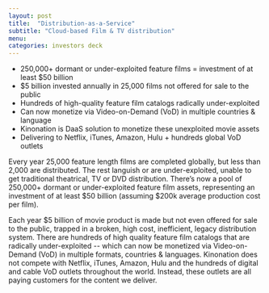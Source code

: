 ```yaml
---
layout: post
title:  "Distribution-as-a-Service"
subtitle: "Cloud-based Film & TV distribution"
menu: 
categories: investors deck
---
```

* 250,000+ dormant or under-exploited feature films  = investment of at least $50 billion
* $5 billion invested annually in 25,000 films not offered for sale to the public
* Hundreds of high-quality feature film catalogs radically under-exploited
* Can now monetize via Video-on-Demand (VoD) in multiple countries & language
* Kinonation is DaaS solution to monetize these unexploited movie assets
* Delivering to Netflix, iTunes, Amazon, Hulu + hundreds global VoD outlets

<!--more-->

Every year 25,000 feature length films are completed globally, but less than 2,000 are distributed. The rest languish or are under-exploited, unable to get traditional theatrical, TV or DVD distribution. There’s now a pool of 250,000+ dormant or under-exploited feature film assets, representing an investment of at least $50 billion (assuming $200k average production cost per film).
  
Each year $5 billion of movie product is made but not even offered for sale to the public, trapped in a broken, high cost, inefficient, legacy distribution system. There are hundreds of high quality feature film catalogs that are radically under-exploited -- which can now be monetized via Video-on-Demand (VoD) in multiple formats, countries & languages. Kinonation does not compete with Netflix, iTunes, Amazon, Hulu and the hundreds of digital and cable VoD outlets throughout the world. Instead, these outlets are all paying customers for the content we deliver.